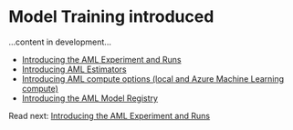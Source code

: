# Model Training introduced

...content in development...

- [Introducing the AML Experiment and Runs](./aml-experiment-runs.md)
- [Introducing AML Estimators](./aml-estimators.md)
- [Introducing AML compute options (local and Azure Machine Learning compute)](./aml-compute-options.md)
- [Introducing the AML Model Registry](./aml-model-registry.md)


Read next: [Introducing the AML Experiment and Runs](./aml-experiment-runs.md)